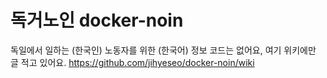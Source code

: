 # 독거노인 docker-noin
독일에서 일하는 (한국인) 노동자를 위한 (한국어) 정보
코드는 없어요, 여기 위키에만 글 적고 있어요.
https://github.com/jihyeseo/docker-noin/wiki
